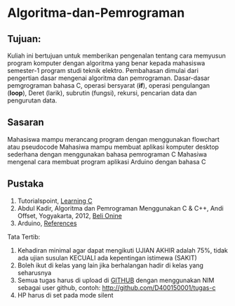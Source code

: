 # Algoritma-dan-Pemrograman

## Tujuan:
Kuliah ini bertujuan untuk memberikan pengenalan tentang cara memyusun program komputer dengan algoritma yang benar kepada mahasiswa semester-1 program studi teknik elektro. Pembahasan dimulai dari pengertian dasar mengenai algoritma dan pemrograman. Dasar-dasar pemgrograman bahasa C, operasi bersyarat (**if**), operasi pengulangan (**loop**), Deret (larik), subrutin (fungsi), rekursi, pencarian data dan pengurutan data. 

## Sasaran
Mahasiswa mampu merancang program dengan menggunakan flowchart atau pseudocode 
Mahasiwa mampu membuat aplikasi komputer desktop sederhana dengan menggunakan bahasa pemrograman C
Mahasiwa mengenal cara membuat program aplikasi Arduino dengan bahasa C

## Pustaka
1. Tutorialspoint, [Learning C](http://www.tutorialspoint.com/cprogramming/index.htm)
2. Abdul Kadir, Algoritma dan Pemrograman Menggunakan C & C++, Andi Offset, Yogyakarta, 2012, [Beli Onine](http://andipublisher.com/produk-1012004492-algoritma-amp-pemrograman-menggunakan-c-.html)
3. Arduino, [References](https://www.arduino.cc/en/Reference/HomePage)

Tata Tertib:
1. Kehadiran minimal agar dapat mengikuti UJIAN AKHIR adalah 75%, tidak ada ujian susulan KECUALI ada kepentingan istimewa (SAKIT)
2. Boleh ikut di kelas yang lain jika berhalangan hadir di kelas yang seharusnya
3. Semua tugas harus di upload di [GITHUB](https://github.com) dengan menggunakan NIM sebagai user github, contoh: http://github.com/D400150001/tugas-c
4. HP harus di set pada mode silent
